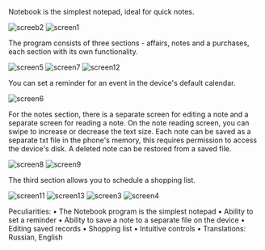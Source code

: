 Notebook is the simplest notepad, ideal for quick notes.


![screeb2](https://user-images.githubusercontent.com/110412294/219945572-27b459cc-d378-41ed-8648-3a497ab4cf7a.jpg)
![screen1](https://user-images.githubusercontent.com/110412294/219945576-25ec9f46-7c2f-4665-96bb-03917fc660a2.jpg)


The program consists of three sections - affairs, notes and a purchases, each section with its own functionality.


![screen5](https://user-images.githubusercontent.com/110412294/219945681-37f23e64-2675-4559-9657-f24b941be4cd.jpg)
![screen7](https://user-images.githubusercontent.com/110412294/219945527-17c7c3f7-8699-43c1-99e2-b7e97957e0bd.jpg)
![screen12](https://user-images.githubusercontent.com/110412294/219945762-38243609-385e-49ed-8860-fb8ca75a0bc9.jpg)


You can set a reminder for an event in the device's default calendar.


![screen6](https://user-images.githubusercontent.com/110412294/219945467-6faba5d5-0ed1-4899-850d-aa7608462989.jpg)


For the notes section, there is a separate screen for editing a note and a separate screen for reading a note.
On the note reading screen, you can swipe to increase or decrease the text size. 
Each note can be saved as a separate txt file in the phone's memory, this requires permission to access the device's disk. 
A deleted note can be restored from a saved file.


![screen8](https://user-images.githubusercontent.com/110412294/219945533-f6322d83-17df-4ee0-af7e-d2f7b37dd11e.jpg)
![screen9](https://user-images.githubusercontent.com/110412294/219945625-92189ebf-4076-4bec-b214-1dc42282cd63.jpg)


The third section allows you to schedule a shopping list.

![screen11](https://user-images.githubusercontent.com/110412294/219945754-25e0bbaa-c2e0-4491-9775-cd738669a66f.jpg)
![screen13](https://user-images.githubusercontent.com/110412294/219945766-f7a8cb9a-8cfc-4afe-8ea0-07d9dda48844.jpg)
![screen3](https://user-images.githubusercontent.com/110412294/219945659-550706b2-65a3-4345-b0ad-cdbca6603333.jpg)
![screen4](https://user-images.githubusercontent.com/110412294/219945667-49775759-58f7-444f-8c4d-3c65174e4709.jpg)


Peculiarities:
• The Notebook program is the simplest notepad
• Ability to set a reminder
• Ability to save a note to a separate file on the device
• Editing saved records
• Shopping list
• Intuitive controls
• Translations: Russian, English

